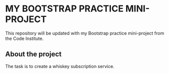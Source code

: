 # MY BOOTSTRAP PRACTICE MINI-PROJECT

This repository will be updated with my Bootstrap practice mini-project from the Code Institute.

## About the project

The task is to create a whiskey subscription service.